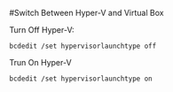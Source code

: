 #Switch Between Hyper-V and Virtual Box

Turn Off Hyper-V:
```batch
bcdedit /set hypervisorlaunchtype off
```

Trun On Hyper-V
```batch
bcdedit /set hypervisorlaunchtype on
```